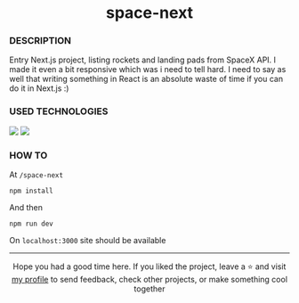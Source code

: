 # <div align="center">space-next</div>
### DESCRIPTION

Entry Next.js project, listing rockets and landing pads from SpaceX API. I made it even a bit responsive which was i need to tell hard. I need to say as well that writing something in React is an absolute waste of time if you can do it in Next.js :)

### USED TECHNOLOGIES
<span>
  <img src="https://img.shields.io/badge/next.js-000000?style=for-the-badge&logo=nextdotjs&logoColor=white"/>  
  <img src="https://img.shields.io/badge/CSS3-1572B6?style=for-the-badge&logo=css3&logoColor=white"/>  
</span>
  
### HOW TO
At `/space-next`
````
npm install
````
And then
````
npm run dev
````
On `localhost:3000` site should be available


***

<div align="center">Hope you had a good time here. If you liked the project, leave a ⭐ and visit <a href="https://github.com/ArziPL">my profile</a> to send feedback, check other projects, or make something cool together</p></div> 

